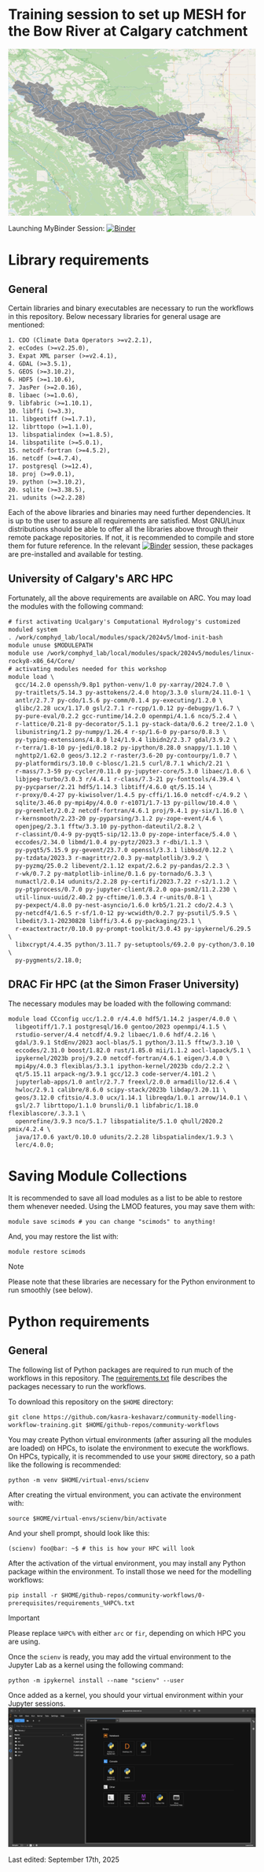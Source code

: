 # Training session to set up MESH for the Bow River at Calgary catchment
![Bow River at Calgary Catchment](./0-prerequisites/img/calgary.png)

Launching MyBinder Session: [![Binder](https://mybinder.org/badge_logo.svg)](https://mybinder.org/v2/gh/kasra-keshavarz/maf-env-basic.git/HEAD)

# Library requirements
## General
Certain libraries and binary executables are necessary to run the
workflows in this repository. Below necessary libraries for general usage
are mentioned:
```console
1. CDO (Climate Data Operators >=v2.2.1),
2. ecCodes (>=v2.25.0),
3. Expat XML parser (>=v2.4.1),
4. GDAL (>=3.5.1),
5. GEOS (>=3.10.2),
6. HDF5 (>=1.10.6),
7. JasPer (>=2.0.16),
8. libaec (>=1.0.6),
9. libfabric (>=1.10.1),
10. libffi (>=3.3),
11. libgeotiff (>=1.7.1),
12. librttopo (>=1.1.0),
13. libspatialindex (>=1.8.5),
14. libspatilite (>=5.0.1),
15. netcdf-fortran (>=4.5.2),
16. netcdf (>=4.7.4),
17. postgresql (>=12.4),
18. proj (>=9.0.1),
19. python (>=3.10.2),
20. sqlite (>=3.38.5),
21. udunits (>=2.2.28)
```
Each of the above libraries and binaries may need further dependencies. It
is up to the user to assure all requirements are satisfied. Most GNU/Linux
distributions should be able to offer all the libraries above through
their remote package repositories. If not, it is recommended to compile
and store them for future reference. In the relevant
[![Binder](https://mybinder.org/badge_logo.svg)](https://mybinder.org/v2/gh/kasra-keshavarz/maf-env-basic.git/HEAD)
session, these packages are pre-installed and available for testing.

## University of Calgary's ARC HPC
Fortunately, all the above requirements are available on ARC.
You may load the modules with the following command:
```console
# first activating Ucalgary's Computational Hydrology's customized moduled system
. /work/comphyd_lab/local/modules/spack/2024v5/lmod-init-bash
module unuse $MODULEPATH
module use /work/comphyd_lab/local/modules/spack/2024v5/modules/linux-rocky8-x86_64/Core/
# activating modules needed for this workshop
module load \
  gcc/14.2.0 openssh/9.8p1 python-venv/1.0 py-xarray/2024.7.0 \
  py-traitlets/5.14.3 py-asttokens/2.4.0 htop/3.3.0 slurm/24.11.0-1 \
  antlr/2.7.7 py-cdo/1.5.6 py-comm/0.1.4 py-executing/1.2.0 \
  glibc/2.28 ucx/1.17.0 gsl/2.7.1 r-rcpp/1.0.12 py-debugpy/1.6.7 \
  py-pure-eval/0.2.2 gcc-runtime/14.2.0 openmpi/4.1.6 nco/5.2.4 \
  r-lattice/0.21-8 py-decorator/5.1.1 py-stack-data/0.6.2 tree/2.1.0 \
  libunistring/1.2 py-numpy/1.26.4 r-sp/1.6-0 py-parso/0.8.3 \
  py-typing-extensions/4.8.0 lz4/1.9.4 libidn2/2.3.7 gdal/3.9.2 \
  r-terra/1.8-10 py-jedi/0.18.2 py-ipython/8.28.0 snappy/1.1.10 \
  nghttp2/1.62.0 geos/3.12.2 r-raster/3.6-20 py-contourpy/1.0.7 \
  py-platformdirs/3.10.0 c-blosc/1.21.5 curl/8.7.1 which/2.21 \
  r-mass/7.3-59 py-cycler/0.11.0 py-jupyter-core/5.3.0 libaec/1.0.6 \
  libjpeg-turbo/3.0.3 r/4.4.1 r-class/7.3-21 py-fonttools/4.39.4 \
  py-pycparser/2.21 hdf5/1.14.3 libtiff/4.6.0 qt/5.15.14 \
  r-proxy/0.4-27 py-kiwisolver/1.4.5 py-cffi/1.16.0 netcdf-c/4.9.2 \
  sqlite/3.46.0 py-mpi4py/4.0.0 r-e1071/1.7-13 py-pillow/10.4.0 \
  py-greenlet/2.0.2 netcdf-fortran/4.6.1 proj/9.4.1 py-six/1.16.0 \
  r-kernsmooth/2.23-20 py-pyparsing/3.1.2 py-zope-event/4.6 \
  openjpeg/2.3.1 fftw/3.3.10 py-python-dateutil/2.8.2 \
  r-classint/0.4-9 py-pyqt5-sip/12.13.0 py-zope-interface/5.4.0 \
  eccodes/2.34.0 libmd/1.0.4 py-pytz/2023.3 r-dbi/1.1.3 \
  py-pyqt5/5.15.9 py-gevent/23.7.0 openssl/3.3.1 libbsd/0.12.2 \
  py-tzdata/2023.3 r-magrittr/2.0.3 py-matplotlib/3.9.2 \
  py-pyzmq/25.0.2 libevent/2.1.12 expat/2.6.2 py-pandas/2.2.3 \
  r-wk/0.7.2 py-matplotlib-inline/0.1.6 py-tornado/6.3.3 \
  numactl/2.0.14 udunits/2.2.28 py-certifi/2023.7.22 r-s2/1.1.2 \
  py-ptyprocess/0.7.0 py-jupyter-client/8.2.0 opa-psm2/11.2.230 \
  util-linux-uuid/2.40.2 py-cftime/1.0.3.4 r-units/0.8-1 \
  py-pexpect/4.8.0 py-nest-asyncio/1.6.0 krb5/1.21.2 cdo/2.4.3 \
  py-netcdf4/1.6.5 r-sf/1.0-12 py-wcwidth/0.2.7 py-psutil/5.9.5 \
  libedit/3.1-20230828 libffi/3.4.6 py-packaging/23.1 \
  r-exactextractr/0.10.0 py-prompt-toolkit/3.0.43 py-ipykernel/6.29.5 \
  libxcrypt/4.4.35 python/3.11.7 py-setuptools/69.2.0 py-cython/3.0.10 \
  py-pygments/2.18.0;
```

## DRAC Fir HPC (at the Simon Fraser University)
The necessary modules may be loaded with the following command:
```console
module load CCconfig ucc/1.2.0 r/4.4.0 hdf5/1.14.2 jasper/4.0.0 \
  libgeotiff/1.7.1 postgresql/16.0 gentoo/2023 openmpi/4.1.5 \
  rstudio-server/4.4 netcdf/4.9.2 libaec/1.0.6 hdf/4.2.16 \
  gdal/3.9.1 StdEnv/2023 aocl-blas/5.1 python/3.11.5 fftw/3.3.10 \
  eccodes/2.31.0 boost/1.82.0 rust/1.85.0 mii/1.1.2 aocl-lapack/5.1 \
  ipykernel/2023b proj/9.2.0 netcdf-fortran/4.6.1 eigen/3.4.0 \
  mpi4py/4.0.3 flexiblas/3.3.1 ipython-kernel/2023b cdo/2.2.2 \
  qt/5.15.11 arpack-ng/3.9.1 gcc/12.3 code-server/4.101.2 \
  jupyterlab-apps/1.0 antlr/2.7.7 freexl/2.0.0 armadillo/12.6.4 \
  hwloc/2.9.1 calibre/8.6.0 scipy-stack/2023b libdap/3.20.11 \
  geos/3.12.0 cfitsio/4.3.0 ucx/1.14.1 libreqda/1.0.1 arrow/14.0.1 \
  gsl/2.7 librttopo/1.1.0 brunsli/0.1 libfabric/1.18.0 flexiblascore/.3.3.1 \
  openrefine/3.9.3 nco/5.1.7 libspatialite/5.1.0 qhull/2020.2 pmix/4.2.4 \
  java/17.0.6 yaxt/0.10.0 udunits/2.2.28 libspatialindex/1.9.3 \
  lerc/4.0.0;
```

# Saving Module Collections
It is recommended to save all load modules as a list to be able to restore
them whenever needed. Using the LMOD features, you may save them with:
```console
module save scimods # you can change "scimods" to anything!
```

And, you may restore the list with:
```console
module restore scimods
```
> [!NOTE]
> Please note that these libraries are necessary
for the Python environment to run smoothly (see below).

# Python requirements
## General
The following list of Python packages are required to run much of the
workflows in this repository. The [requirements.txt](./0-prerequisites/requirements.txt)
file describes the packages necessary to run the workflows.

To download this repository on the `$HOME` directory:
```console
git clone https://github.com/kasra-keshavarz/community-modelling-workflow-training.git $HOME/github-repos/community-workflows
```

You may create Python virtual environments (after assuring all
the modules are loaded) on HPCs, to isolate the environment
to execute the workflows. On HPCs, typically, it is recommended to use
your `$HOME` directory, so a path like the following is recommended:
```console
python -m venv $HOME/virtual-envs/scienv
```

After creating the virtual environment, you can activate the environment
with:
```console
source $HOME/virtual-envs/scienv/bin/activate
```
And your shell prompt, should look like this:
```console
(scienv) foo@bar: ~$ # this is how your HPC will look
```

After the activation of the virtual environment, you may install any
Python package within the environment. To install those we need for
the modelling workflows:
```console
pip install -r $HOME/github-repos/community-workflows/0-prerequisites/requirements_%HPC%.txt
```

> [!IMPORTANT]
> Please replace `%HPC%` with either `arc` or `fir`, depending on
> which HPC you are using.

Once the `scienv` is ready, you may add the virtual environment
to the Jupyter Lab as a kernel using the following command:
```console
python -m ipykernel install --name "scienv" --user
```

Once added as a kernel, you should your virtual environment within your
Jupyter sessions.
![Virtual environment within a Jupyter Session](./0-prerequisites/img/jupyter-venv.png)

Last edited: September 17th, 2025

